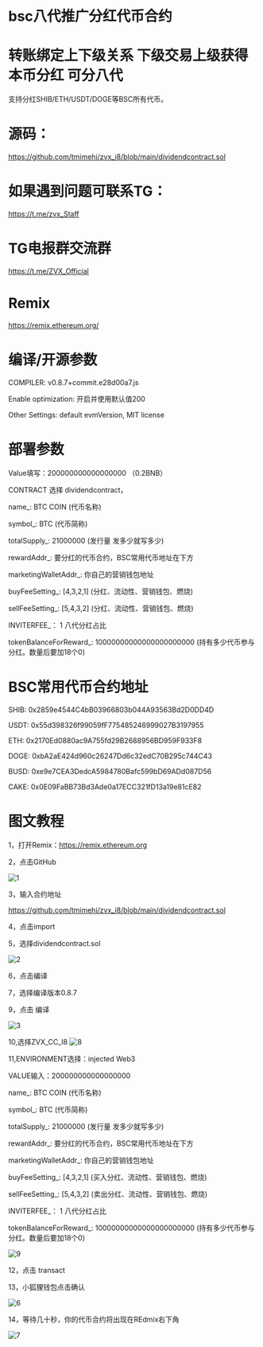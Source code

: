 # bsc八代推广分红代币合约
# 转账绑定上下级关系  下级交易上级获得本币分红  可分八代


支持分红SHIB/ETH/USDT/DOGE等BSC所有代币。
# 源码：
https://github.com/tmimehi/zvx_i8/blob/main/dividendcontract.sol

# 如果遇到问题可联系TG：

https://t.me/zvx_Staff

# TG电报群交流群

https://t.me/ZVX_Official

# Remix

https://remix.ethereum.org/

# 编译/开源参数

COMPILER: v0.8.7+commit.e28d00a7.js

Enable optimization: 开启并使用默认值200

Other Settings: default evmVersion, MIT license

# 部署参数

Value填写：200000000000000000 （0.2BNB）

CONTRACT 选择 dividendcontract，

name_: BTC COIN (代币名称)

symbol_: BTC (代币简称)

totalSupply_: 21000000 (发行量 发多少就写多少)

rewardAddr_: 要分红的代币合约，BSC常用代币地址在下方

marketingWalletAddr_:      你自己的营销钱包地址

buyFeeSetting_: [4,3,2,1] (分红、流动性、营销钱包、燃烧)

sellFeeSetting_: [5,4,3,2] (分红、流动性、营销钱包、燃烧)

INVITERFEE_： 1      八代分红占比

tokenBalanceForReward_: 10000000000000000000000 (持有多少代币参与分红。数量后要加18个0)

# BSC常用代币合约地址

SHIB: 0x2859e4544C4bB03966803b044A93563Bd2D0DD4D

USDT: 0x55d398326f99059fF775485246999027B3197955

ETH: 0x2170Ed0880ac9A755fd29B2688956BD959F933F8

DOGE: 0xbA2aE424d960c26247Dd6c32edC70B295c744C43

BUSD: 0xe9e7CEA3DedcA5984780Bafc599bD69ADd087D56

CAKE: 0x0E09FaBB73Bd3Ade0a17ECC321fD13a19e81cE82

# 图文教程

1，打开Remix：https://remix.ethereum.org

2，点击GitHub

![1](https://user-images.githubusercontent.com/100020516/157315295-03669f3a-7377-4162-b97a-a53e7c639da6.png)


3，输入合约地址

https://github.com/tmimehi/zvx_i8/blob/main/dividendcontract.sol

4，点击import

5，选择dividendcontract.sol

![2](https://user-images.githubusercontent.com/100020516/157315411-06f4fbfc-a09e-4525-beef-29e9226c8a69.png)

6，点击编译

7，选择编译版本0.8.7

9，点击 编译

![3](https://user-images.githubusercontent.com/100020516/157315496-71ef72fc-ebda-4b91-9519-1c8e13aaab70.png)

10,选择ZVX_CC_I8
![8](https://user-images.githubusercontent.com/100020516/159698008-c875fd42-d35c-463f-a8ab-561cf90915ab.png)

11,ENVIRONMENT选择：injected Web3

VALUE输入：200000000000000000

name_: BTC COIN (代币名称)

symbol_: BTC (代币简称)

totalSupply_: 21000000 (发行量 发多少就写多少)

rewardAddr_: 要分红的代币合约，BSC常用代币地址在下方

marketingWalletAddr_: 你自己的营销钱包地址

buyFeeSetting_: [4,3,2,1] (买入分红、流动性、营销钱包、燃烧)

sellFeeSetting_: [5,4,3,2] (卖出分红、流动性、营销钱包、燃烧)

INVITERFEE_： 1      八代分红占比

tokenBalanceForReward_: 10000000000000000000000 (持有多少代币参与分红。数量后要加18个0)

![9](https://user-images.githubusercontent.com/100020516/159698411-0959b7cc-02b2-4d0e-96ec-af7358a74a43.png)


12，点击 transact 

13，小狐狸钱包点击确认

![6](https://user-images.githubusercontent.com/100020516/157315652-1c51536d-e273-48e2-96b0-bbce00976588.png)

14，等待几十秒，你的代币合约将出现在REdmix右下角

![7](https://user-images.githubusercontent.com/100020516/157315810-8df6bae5-c9f2-45bc-b36e-ba3dca4e96e4.png)








